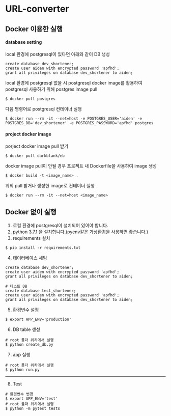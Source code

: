# URL-converter

## Docker 이용한 실행
#### database setting
local 환경에 postgresql이 있다면 아래와 같이 DB 생성
```
create database dev_shortener;
create user aiden with encrypted password 'apfhd';
grant all privileges on database dev_shortener to aiden;
```
local 환경에 postgresql 없을 시 postgresql docker image를 활용하여 postgresql 사용하기 위해 postgres image pull
```
$ docker pull postgres
```
다음 명령어로 postgresql 컨테이너 실행
```
$ docker run --rm -it --net=host -e POSTGRES_USER='aiden' -e POSTGRES_DB='dev_shortener' -e POSTGRES_PASSWORD='apfhd' postgres
```
#### project docker image
porject docker image pull 받기
```
$ docker pull darkblank/eb
```
docker image pull이 안될 경우 프로젝트 내 Dockerfile을 사용하여 image 생성
```
$ docker build -t <image_name> .
```
위의 pull 받거나 생성한 image로 컨테이너 실행
```
$ docker run --rm -it --net=host <image_name>
```
## Docker 없이 실행
1. 로컬 환경에 postgresql이 설치되어 있어야 합니다.
2. python 3.7.1 을 설치합니다.(pyenv같은 가상환경을 사용하면 좋습니다.)
3. requirements 설치
```
$ pip install -r requirements.txt
```
4. 데이터베이스 세팅
```
create database dev_shortener;
create user aiden with encrypted password 'apfhd';
grant all privileges on database dev_shortener to aiden;

# 테스트 DB
create database test_shortener;
create user aiden with encrypted password 'apfhd';
grant all privileges on database dev_shortener to aiden;
```
5. 환경변수 설정
```
$ export APP_ENV='production'
```
6. DB table 생성
```
# root 폴더 위치에서 실행
$ python create_db.py
```
7. app 실행
```
# root 폴더 위치에서 실행
$ python run.py
```
---
8. Test
```
# 환경변수 변경
$ export APP_ENV='test'
# root 폴더 위치에서 실행
$ python -m pytest tests
```

